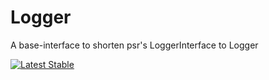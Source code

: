 Logger
======

A base-interface to shorten psr's LoggerInterface to Logger

[![Latest Stable](http://img.shields.io/packagist/v/logger/logger.svg)](https://packagist.org/packages/logger/logger)
